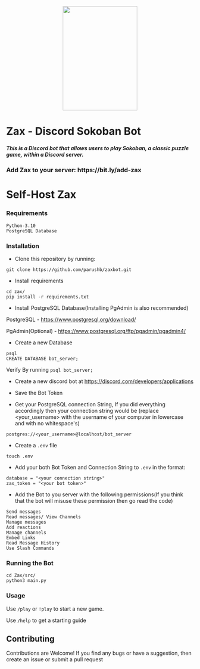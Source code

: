 <div align="center"><img src="https://user-images.githubusercontent.com/76261357/228022250-6bdcbb38-dadb-43be-88f3-5b77055de2f8.png"  width="200" height="280"></div>

# Zax - Discord Sokoban Bot

<h5>This is a Discord bot that allows users to play Sokoban, a classic puzzle game, within a Discord server.</h5>
<h3>Add Zax to your server: https://bit.ly/add-zax

# Self-Host Zax


### Requirements

    Python-3.10
    PostgreSQL Database

### Installation
* Clone this repository by running:

 ```commandline
 git clone https://github.com/parushb/zaxbot.git
 ```
* Install requirements

```commandline
cd zax/
pip install -r requirements.txt
 ```
* Install PostgreSQL Database(Installing PgAdmin is also recommended)

PostgreSQL - https://www.postgresql.org/download/

PgAdmin(Optional) - https://www.postgresql.org/ftp/pgadmin/pgadmin4/

* Create a new Database
```commandline
psql
CREATE DATABASE bot_server;
```
Verify By running `psql bot_server;`

* Create a new discord bot at https://discord.com/developers/applications

* Save the Bot Token
* Get your PostgreSQL connection String, If you did everything accordingly then your connection string would be
(replace <your_username> with the username of your computer in lowercase and with no whitespace's)
```shell
postgres://<your_username>@localhost/bot_server
```
* Create a `.env` file
```shell
touch .env
```
* Add your both Bot Token and Connection String to `.env` in the format:
```
database = "<your connection string>"
zax_token = "<your bot token>"
```
* Add the Bot to you server with the following permissions(If you think that the bot will misuse these permission then go read the code)
```text
Send messages
Read messages/ View Channels
Manage messages
Add reactions
Manage channels
Embed Links
Read Message History
Use Slash Commands
```

### Running the Bot
```shell
cd Zax/src/
python3 main.py
```
### Usage
Use `/play` or `!play` to start a new game.

Use `/help` to get a starting guide

## Contributing
Contributions are Welcome! If you find any bugs or have a suggestion, then create an issue or submit a pull request
